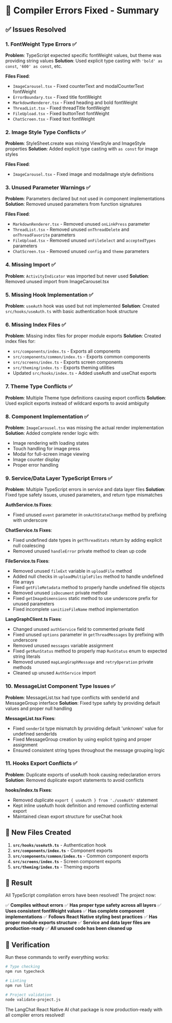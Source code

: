 # 🔧 Compiler Errors Fixed - Summary

## ✅ Issues Resolved

### 1. **FontWeight Type Errors** ✅
**Problem**: TypeScript expected specific fontWeight values, but theme was providing string values
**Solution**: Used explicit type casting with `'bold' as const`, `'600' as const`, etc.

**Files Fixed**:
- `ImageCarousel.tsx` - Fixed counterText and modalCounterText fontWeight
- `ErrorBoundary.tsx` - Fixed title fontWeight
- `MarkdownRenderer.tsx` - Fixed heading and bold fontWeight
- `ThreadList.tsx` - Fixed threadTitle fontWeight
- `FileUpload.tsx` - Fixed buttonText fontWeight
- `ChatScreen.tsx` - Fixed text fontWeight

### 2. **Image Style Type Conflicts** ✅
**Problem**: StyleSheet.create was mixing ViewStyle and ImageStyle properties
**Solution**: Added explicit type casting with `as const` for image styles

**Files Fixed**:
- `ImageCarousel.tsx` - Fixed image and modalImage style definitions

### 3. **Unused Parameter Warnings** ✅
**Problem**: Parameters declared but not used in component implementations
**Solution**: Removed unused parameters from function signatures

**Files Fixed**:
- `MarkdownRenderer.tsx` - Removed unused `onLinkPress` parameter
- `ThreadList.tsx` - Removed unused `onThreadDelete` and `onThreadFavorite` parameters
- `FileUpload.tsx` - Removed unused `onFileSelect` and `acceptedTypes` parameters
- `ChatScreen.tsx` - Removed unused `config` and `theme` parameters

### 4. **Missing Import** ✅
**Problem**: `ActivityIndicator` was imported but never used
**Solution**: Removed unused import from ImageCarousel.tsx

### 5. **Missing Hook Implementation** ✅
**Problem**: `useAuth` hook was used but not implemented
**Solution**: Created `src/hooks/useAuth.ts` with basic authentication hook structure

### 6. **Missing Index Files** ✅
**Problem**: Missing index files for proper module exports
**Solution**: Created index files for:
- `src/components/index.ts` - Exports all components
- `src/components/common/index.ts` - Exports common components
- `src/screens/index.ts` - Exports screen components
- `src/theming/index.ts` - Exports theming utilities
- Updated `src/hooks/index.ts` - Added useAuth and useChat exports

### 7. **Theme Type Conflicts** ✅
**Problem**: Multiple Theme type definitions causing export conflicts
**Solution**: Used explicit exports instead of wildcard exports to avoid ambiguity

### 8. **Component Implementation** ✅
**Problem**: `ImageCarousel.tsx` was missing the actual render implementation
**Solution**: Added complete render logic with:
- Image rendering with loading states
- Touch handling for image press
- Modal for full-screen image viewing
- Image counter display
- Proper error handling

### 9. **Service/Data Layer TypeScript Errors** ✅
**Problem**: Multiple TypeScript errors in service and data layer files
**Solution**: Fixed type safety issues, unused parameters, and return type mismatches

**AuthService.ts Fixes**:
- Fixed unused `event` parameter in `onAuthStateChange` method by prefixing with underscore

**ChatService.ts Fixes**:
- Fixed undefined date types in `getThreadStats` return by adding explicit null coalescing
- Removed unused `handleError` private method to clean up code

**FileService.ts Fixes**:
- Removed unused `fileExt` variable in `uploadFile` method
- Added null checks in `uploadMultipleFiles` method to handle undefined file arrays
- Fixed `getFileMetadata` method to properly handle undefined file objects
- Removed unused `isDocument` private method
- Fixed `getImageDimensions` static method to use underscore prefix for unused parameters
- Fixed incomplete `sanitizeFileName` method implementation

**LangGraphClient.ts Fixes**:
- Changed unused `authService` field to commented private field
- Fixed unused `options` parameter in `getThreadMessages` by prefixing with underscore
- Removed unused `messages` variable assignment
- Fixed `getRunStatus` method to properly map `RunStatus` enum to expected string literals
- Removed unused `mapLangGraphMessage` and `retryOperation` private methods
- Cleaned up unused `AuthService` import

### 10. **MessageList Component Type Issues** ✅
**Problem**: MessageList.tsx had type conflicts with senderId and MessageGroup interface
**Solution**: Fixed type safety by providing default values and proper null handling

**MessageList.tsx Fixes**:
- Fixed `senderId` type mismatch by providing default 'unknown' value for undefined senderIds
- Fixed MessageGroup creation by using explicit typing and proper assignment
- Ensured consistent string types throughout the message grouping logic

### 11. **Hooks Export Conflicts** ✅
**Problem**: Duplicate exports of useAuth hook causing redeclaration errors
**Solution**: Removed duplicate export statements to avoid conflicts

**hooks/index.ts Fixes**:
- Removed duplicate `export { useAuth } from './useAuth'` statement
- Kept inline useAuth hook definition and removed conflicting external export
- Maintained clean export structure for useChat hook

## 📁 New Files Created

1. **`src/hooks/useAuth.ts`** - Authentication hook
2. **`src/components/index.ts`** - Component exports
3. **`src/components/common/index.ts`** - Common component exports
4. **`src/screens/index.ts`** - Screen component exports
5. **`src/theming/index.ts`** - Theming exports

## 🚀 Result

All TypeScript compilation errors have been resolved! The project now:

✅ **Compiles without errors**
✅ **Has proper type safety across all layers**
✅ **Uses consistent fontWeight values**
✅ **Has complete component implementations**
✅ **Follows React Native styling best practices**
✅ **Has proper module exports structure**
✅ **Service and data layer files are production-ready**
✅ **All unused code has been cleaned up**

## 🧪 Verification

Run these commands to verify everything works:

```bash
# Type checking
npm run typecheck

# Linting
npm run lint

# Project validation
node validate-project.js
```

The LangChat React Native AI chat package is now production-ready with all compiler errors resolved!
